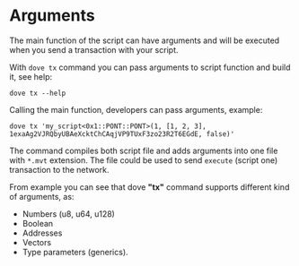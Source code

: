 # Arguments

The main function of the script can have arguments and will be executed when you send a transaction with your script.

With `dove tx` command you can pass arguments to script function and build it, see help:

```text
dove tx --help
```

Calling the main function, developers can pass arguments, example: 

```text
dove tx 'my_script<0x1::PONT::PONT>(1, [1, 2, 3], 1exaAg2VJRQbyUBAeXcktChCAqjVP9TUxF3zo23R2T6EGdE, false)'
```

The command compiles both script file and adds arguments into one file with `*.mvt` extension. The file could be used to send `execute` (script one) transaction to the network.

From example you can see that dove **"tx"** command supports different kind of arguments, as:

* Numbers (u8, u64, u128)
* Boolean
* Addresses
* Vectors
* Type parameters (generics).
